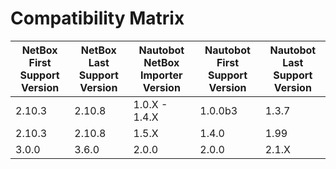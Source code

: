 # Compatibility Matrix

| NetBox First Support Version | NetBox Last Support Version | Nautobot NetBox Importer Version | Nautobot First Support Version | Nautobot Last Support Version |
| ---------------------------- | --------------------------- | -------------------------------- | ------------------------------ | ----------------------------- |
| 2.10.3                       | 2.10.8                      | 1.0.X - 1.4.X                    | 1.0.0b3                        | 1.3.7                         |
| 2.10.3                       | 2.10.8                      | 1.5.X                            | 1.4.0                          | 1.99                          |
| 3.0.0                        | 3.6.0                       | 2.0.0                            | 2.0.0                          | 2.1.X                         |
